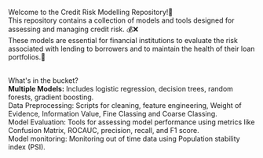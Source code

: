 Welcome to the Credit Risk Modelling Repository!💯 <br>
This repository contains a collection of models and tools designed for assessing and managing credit risk. 💰❌ <br>
These models are essential for financial institutions to evaluate the risk associated with lending to borrowers and to maintain the health of their loan portfolios.🏦<br><br>

What's in the bucket?<br>
<b>Multiple Models:</b> Includes logistic regression, decision trees, random forests, gradient boosting.<br>
Data Preprocessing: Scripts for cleaning, feature engineering, Weight of Evidence, Information Value, Fine Classing and Coarse Classing.<br>
Model Evaluation: Tools for assessing model performance using metrics like Confusion Matrix, ROCAUC, precision, recall, and F1 score.<br>
Model monitoring: Monitoring out of time data using Population stability index (PSI).
